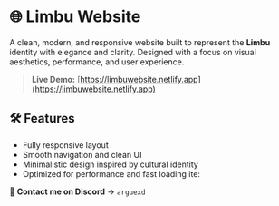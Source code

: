 # 🌐 Limbu Website

A clean, modern, and responsive website built to represent the **Limbu** identity with elegance and clarity. Designed with a focus on visual aesthetics, performance, and user experience.

> **Live Demo:** [https://limbuwebsite.netlify.app](https://limbuwebsite.netlify.app)

## 🛠️ Features

- Fully responsive layout
- Smooth navigation and clean UI
- Minimalistic design inspired by cultural identity
- Optimized for performance and fast loading
ite:

📩 **Contact me on Discord** → `arguexd`

